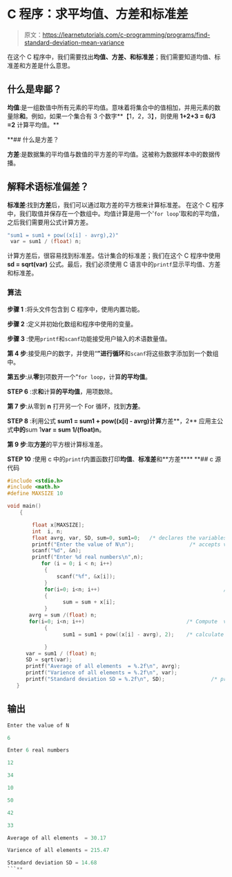 # C 程序：求平均值、方差和标准差

> 原文：<https://learnetutorials.com/c-programming/programs/find-standard-deviation-mean-variance>

在这个 C 程序中，我们需要找出**均值、方差、**和**标准差**；我们需要知道均值、标准差和方差是什么意思。

## 什么是卑鄙？

**均值**:是一组数值中所有元素的平均值。意味着将集合中的值相加，并用元素的数量除**和**。例如，如果一个集合有 3 个数字**【1，2，3】，则使用 **1+2+3 = 6/3 =2** 计算平均值。**

 **## 什么是方差？

**方差**:是数据集的平均值与数值的平方差的平均值。这被称为数据样本中的数据传播。

## 解释术语标准偏差？

**标准差**:找到**方差**后，我们可以通过取方差的平方根来计算标准差。
在这个 C 程序中，我们取值并保存在一个数组中。均值计算是用一个'`for loop`'取和的平均值，之后我们需要用公式计算方差。

```c
"sum1 = sum1 + pow((x[i] - avrg),2)" 
 var = sum1 / (float) n; 

```

计算方差后，很容易找到标准差。估计集合的标准差；我们在这个 C 程序中使用 **sd = sqrt(var)** 公式。最后，我们必须使用 C 语言中的`printf`显示平均值、方差和标准差。

### 算法

**步骤 1** :将头文件包含到 C 程序中，使用内置功能。

**步骤 2** :定义并初始化数组和程序中使用的变量。

**步骤 3** :使用`printf`和`scanf`功能接受用户输入的术语数量值。

**第 4 步**:接受用户的数字，并使用“**”进行循环**和`scanf`将这些数字添加到一个数组中。

**第五步**:从**零**到项数开一个“`for loop`，计算**的平均值**。

**STEP 6** :求**和**计算**的平均值**，用项数除。

**第 7 步**:从零到 **n** 打开另一个 For 循环，找到**方差**。

**STEP 8** :利用公式 **sum1 = sum1 + pow((x[i] - avrg)计算**方差**，2** 应用主公式**中的**sum 1**var = sum 1/(float)n**。

**第 9 步**:取**方差**的平方根计算标准差。

**STEP 10** :使用 c 中的`printf`内置函数打印**均值**、**标准差**和**方差****  **## c 源代码

```c
#include <stdio.h>
#include <math.h>
#define MAXSIZE 10

void main()
    {

        float x[MAXSIZE];
        int  i, n;
        float avrg, var, SD, sum=0, sum1=0;   /* declares the variables avrg, Sd, sum as float */
        printf("Enter the value of N\n");                  /* accepts values from user */
        scanf("%d", &n);
        printf("Enter %d real numbers\n",n);
           for (i = 0; i < n; i++)
            {
                scanf("%f", &x[i]);
            }
            for(i=0; i<n; i++)                                        /* Compute the sum of all elements */
            {
                  sum = sum + x[i];                                     /* calculating the mean using the equation */
            }
       avrg = sum /(float) n;
       for(i=0; i<n; i++)                                 /* Compute  variance  and standard deviation */
            {
                  sum1 = sum1 + pow((x[i] - avrg), 2);    /* calculate the variance using general equation */

            }
      var = sum1 / (float) n;                     
      SD = sqrt(var);                                                      /* calculating standard deviation */
      printf("Average of all elements  = %.2f\n", avrg);
      printf("Varience of all elements = %.2f\n", var);
      printf("Standard deviation SD = %.2f\n", SD);               /* prints the output mean, standard deviation, and variance */
   }

```

## 输出

```c
Enter the value of N

6

Enter 6 real numbers

12

34

10

50

42

33

Average of all elements  = 30.17

Varience of all elements = 215.47

Standard deviation SD = 14.68
```**